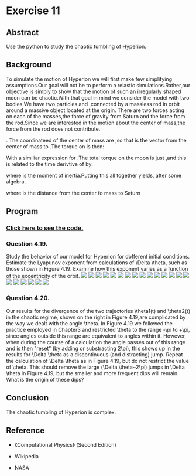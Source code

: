 # Exercise 11

## Abstract
Use the python to study the chaotic tumbling of Hyperion.

## Background

To simulate the motion of Hyperion we will first make few simplifying assumptions.Our goal will not be to perform a relastic simulations.Rather,our objective is simply to show that the motion of such an irregularly shaped moon can be chaotic.With that goal in mind we consider the model with two bodies.We have two particles  and ,connected by a massless rod in orbit around a massive object located at the origin. 
There are two forces acting on each of the masses,the force of gravity from Saturn and the force from the rod.Since we are interested in the motion about the center of mass,the force from the rod does not contribute.

. 
The coordinateed of the center of mass are ,so that  is the vector from the center of mass to .The torque on  is then: 

With a similiar expression for .The total torque on the moon is just ,and this is related to the time derivtive of  by: 

where  is the moment of inertia.Putting this all together yields, after some algebra. 

where  is the distance from the center fo mass to Saturn









## Program
### [Click here to see the code.](https://github.com/whucyb/computational_physics_N2014301020067/blob/master/Exercise_10/Exercise_11.py)

### Question 4.19.
Study the behavior of our model for Hyperion for dofferent initial conditions. Estimate the Lyapunov exponent from calculations of \Delta \theta, such as those shown in Figure 4.19. Examine how this exponent varies as a function of the eccentricity of the orbit.
![](https://github.com/whucyb/computational_physics_N2014301020067/blob/master/Exercise_11/1.png)
![](https://github.com/whucyb/computational_physics_N2014301020067/blob/master/Exercise_11/2.png)
![](https://github.com/whucyb/computational_physics_N2014301020067/blob/master/Exercise_11/3.png)
![](https://github.com/whucyb/computational_physics_N2014301020067/blob/master/Exercise_11/4.png)
![](https://github.com/whucyb/computational_physics_N2014301020067/blob/master/Exercise_11/5.png)
![](https://github.com/whucyb/computational_physics_N2014301020067/blob/master/Exercise_11/6.png)
![](https://github.com/whucyb/computational_physics_N2014301020067/blob/master/Exercise_11/7.png)
![](https://github.com/whucyb/computational_physics_N2014301020067/blob/master/Exercise_11/8.png)
![](https://github.com/whucyb/computational_physics_N2014301020067/blob/master/Exercise_11/9.png)
![](https://github.com/whucyb/computational_physics_N2014301020067/blob/master/Exercise_11/10.png)
![](https://github.com/whucyb/computational_physics_N2014301020067/blob/master/Exercise_11/11.png)
![](https://github.com/whucyb/computational_physics_N2014301020067/blob/master/Exercise_11/12.png)
![](https://github.com/whucyb/computational_physics_N2014301020067/blob/master/Exercise_11/13.png)
![](https://github.com/whucyb/computational_physics_N2014301020067/blob/master/Exercise_11/14.png)
![](https://github.com/whucyb/computational_physics_N2014301020067/blob/master/Exercise_11/15.png)
![](https://github.com/whucyb/computational_physics_N2014301020067/blob/master/Exercise_11/16.png)
![](https://github.com/whucyb/computational_physics_N2014301020067/blob/master/Exercise_11/17.png)
![](https://github.com/whucyb/computational_physics_N2014301020067/blob/master/Exercise_11/18.png)
![](https://github.com/whucyb/computational_physics_N2014301020067/blob/master/Exercise_11/19.png)
![](https://github.com/whucyb/computational_physics_N2014301020067/blob/master/Exercise_11/20.png)
![](https://github.com/whucyb/computational_physics_N2014301020067/blob/master/Exercise_11/21.png)

### Question 4.20.
Our results for the divergence of the two trajectories \theta1(t) and \theta2(t) in the chaotic regime, shown on the right in Figure 4.19,are complicated by the way we dealt with the angle \theta. In Figure 4.19 we followed the practice employed in Chapter3 and restricted \theta to the range -\pi to +\pi, since angles outside this range are equivalent to angles within it. However, when during the course of a calculation the angle passes out of this range and is then "reset" (by adding or substracting 2\pi), this shows up in the results for \Delta \theta as a discontinuous (and distracting) jump. Repeat the calculation of \Delta \theta as in Figure 4.19, but do not restrict the value of \theta. This should remove the large (\Delta \theta~2\pi) jumps in \Delta \theta in Figure 4.19, but the smaller and more frequent dips will remain. What is the origin of these dips?

## Conclusion

The chaotic tumbling of Hyperion is complex.

## Reference

* 《Computational Physics》 (Second Edition)

* Wikipedia

* NASA
